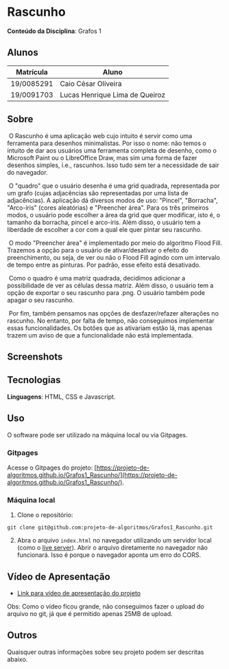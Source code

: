 
# Rascunho

**Conteúdo da Disciplina**: Grafos 1

## Alunos
|Matrícula | Aluno |
| -- | -- |
| 19/0085291  | Caio César Oliveira |
| 19/0091703  |  Lucas Henrique Lima de Queiroz |

## Sobre 
​	O Rascunho é uma aplicação web cujo intuito é servir como uma ferramenta para desenhos minimalistas. Por isso o nome: não temos o intuito de dar aos usuários uma ferramenta completa de desenho, como o Microsoft Paint ou o LibreOffice Draw, mas sim uma forma de fazer desenhos simples, i.e., rascunhos. Isso tudo sem ter a necessidade de sair do navegador.

​	O "quadro" que o usuário desenha é uma grid quadrada, representada por um grafo (cujas adjacências são representadas por uma lista de adjacências). A aplicação dá diversos modos de uso: "Pincel", "Borracha", "Arco-íris" (cores aleatórias) e "Preencher área". Para os três primeiros modos, o usuário pode escolher a área da grid que quer modificar, isto é, o tamanho da borracha, pincel e arco-íris. Além disso, o usuário tem a liberdade de escolher a cor com a qual ele quer pintar seu rascunho.

​	O modo "Preencher área" é implementado por meio do algoritmo Flood Fill. Trazemos a opção para o usuário de ativar/desativar o efeito do preenchimento, ou seja, de ver ou não o Flood Fill agindo com um intervalo de tempo entre as pinturas. Por padrão, esse efeito está desativado.

​	Como o quadro é uma matriz quadrada, decidimos adicionar a possibilidade de ver as células dessa matriz. Além disso, o usuário tem a opção de exportar o seu rascunho para .png. O usuário também pode apagar o seu rascunho.

​	Por fim, também pensamos nas opções de desfazer/refazer alterações no rascunho. No entanto, por falta de tempo, não conseguimos implementar essas funcionalidades. Os botões que as ativariam estão lá, mas apenas trazem um aviso de que a funcionalidade não está implementada.

## Screenshots



## Tecnologias 

**Linguagens**: HTML, CSS e Javascript.

## Uso 
O software pode ser utilizado na máquina local ou via Gitpages.

### Gitpages

Acesse o Gitpages do projeto: [https://projeto-de-algoritmos.github.io/Grafos1_Rascunho/](https://projeto-de-algoritmos.github.io/Grafos1_Rascunho/).

### Máquina local

1.  Clone o repositório: 

   `git clone git@github.com:projeto-de-algoritmos/Grafos1_Rascunho.git`

2. Abra o arquivo `index.html` no navegador utilizando um servidor local (como o [live server](https://marketplace.visualstudio.com/items?itemName=ritwickdey.LiveServer)). Abrir o arquivo diretamente no navegador não funcionará. Isso é porque o navegador aponta um erro do CORS.

## Vídeo de Apresentação

- [Link para vídeo de apresentação do projeto](https://youtu.be/pno71yiAdTo)

Obs: Como o vídeo ficou grande, não conseguimos fazer o upload do arquivo no git, já que é permitido apenas 25MB de upload.

## Outros 
Quaisquer outras informações sobre seu projeto podem ser descritas abaixo.
